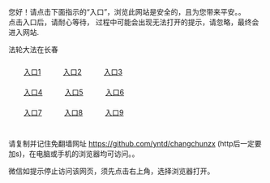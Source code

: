 您好！请点击下面指示的“入口”，浏览此网站是安全的，且为您带来平安。。 <br/>
点击入口后，请耐心等待， 过程中可能会出现无法打开的提示，请忽略，最终会进入网站. </br>

法轮大法在长春<br/>
<div style="padding:10px"><a style="margin:20px" target="_blank" href="https://d210ps48daa89y.cloudfront.net/2Qpsp?mjfkhlsq" id="ccLink1" rel="nofollow">入口1</a> <a target="_blank" style="margin:20px" href="https://d243ob2vgao5fn.cloudfront.net/2Qpsp?mwiph" id="ccLink2" rel="nofollow">入口2</a> <a style="margin:20px" target="_blank" href="https://d12ayh6lmqfzqj.cloudfront.net/2Qpsp?bwwjzbkf" id="ccLink3" rel="nofollow">入口3</a></div>

<div style="padding:10px" ><a style="margin:20px" target="_blank" href="https://d210ps48daa89y.cloudfront.net/2Qpsp?mjfkhlsq" id="ccLink4" rel="nofollow">入口4</a> <a style="margin:20px" href="https://d243ob2vgao5fn.cloudfront.net/2Qpsp?mwiph" target="_blank" id="ccLink5" rel="nofollow">入口5</a> <a style="margin:20px" href="https://d12ayh6lmqfzqj.cloudfront.net/2Qpsp?bwwjzbkf" target="_blank" id="ccLink6" rel="nofollow">入口6</a></div>

<div style="padding:10px"><a style="margin:20px" target="_blank" href="https://d210ps48daa89y.cloudfront.net/2Qpsp?mjfkhlsq" id="ccLink7" rel="nofollow">入口7</a> <a style="margin:20px" href="https://d243ob2vgao5fn.cloudfront.net/2Qpsp?mwiph" target="_blank" id="ccLink8" rel="nofollow">入口8</a> <a style="margin:20px" target="_blank" href="https://d12ayh6lmqfzqj.cloudfront.net/2Qpsp?bwwjzbkf" id="ccLink9" rel="nofollow">入口9</a></div>

<br/>



请复制并记住免翻墙网址 https://github.com/yntd/changchunzx (http后一定要加s)，在电脑或手机的浏览器均可访问。。<br/>

微信如提示停止访问该网页，须先点击右上角，选择浏览器打开。
